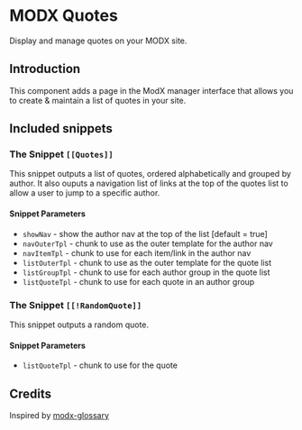 MODX Quotes
===========

Display and manage quotes on your MODX site.

Introduction
------------

This component adds a page in the ModX manager interface that allows you to create & maintain a list of 
quotes in your site.

Included snippets
-----------------

### The Snippet `[[Quotes]]` 
This snippet outputs a list of quotes, ordered alphabetically and grouped by author. 
It also ouputs a navigation list of links at the top of the quotes list to allow a user to jump to a specific author.

#### Snippet Parameters
* `showNav`        -   show the author nav at the top of the list [default = true]
* `navOuterTpl`    -   chunk to use as the outer template for the author nav
* `navItemTpl`     -   chunk to use for each item/link in the author nav
* `listOuterTpl`   -   chunk to use as the outer template for the quote list
* `listGroupTpl`   -   chunk to use for each author group in the quote list
* `listQuoteTpl`   -   chunk to use for each quote in an author group


### The Snippet `[[!RandomQuote]]` 
This snippet outputs a random quote.

#### Snippet Parameters
* `listQuoteTpl`   -   chunk to use for the quote

Credits
-------

Inspired by [modx-glossary](https://github.com/alanpich/modx-glossary)